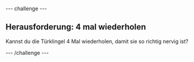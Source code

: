 --- challenge ---

## Herausforderung: 4 mal wiederholen

Kannst du die Türklingel 4 Mal wiederholen, damit sie so richtig nervig ist?

--- /challenge ---